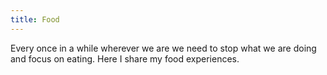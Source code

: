 ```yaml
---
title: Food
---
```

Every once in a while wherever we are we need to stop what we are doing and focus on eating. Here I share my food experiences.
